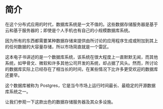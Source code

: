 # 简介

在这个分布式应用的时代，数据库系统是一文不值的。这些数据存储服务器是基于云和基于服务器的；即使是个人手机也有自己的小规模数据库系统。

因为所有的东西都需要某种数据存储来提供由所讨论的应用程序生成或附加到其上的任何数据的大容量存储，所以市场简直就是一个雷区。

这本电子书讲述的是一个数据库系统，该系统在很大程度上一直默默无闻，而其他系统，如甲骨文、微软和许多其他公司开发的系统，却占据了风头。然而，所讨论的数据库实际上已经存在了相当长的时间，在某些情况下比许多更受欢迎的数据库还要早。

这个数据库被称为 Postgres，它是当今市场上运行时间最长、最稳定的开源数据库系统之一。

让我们参观一下这款出色的数据存储服务器及其众多设施。
